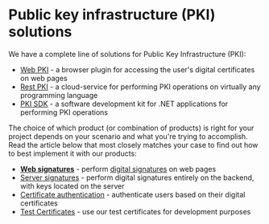 ﻿# Public key infrastructure (PKI) solutions

We have a complete line of solutions for Public Key Infrastructure (PKI):

* [Web PKI](../web-pki/index.md) - a browser plugin for accessing the user's digital certificates on web pages
* [Rest PKI](../rest-pki/index.md) - a cloud-service for performing PKI operations on virtually any programming language
* [PKI SDK](../pki-sdk/index.md) - a software development kit for .NET applications for performing PKI operations

The choice of which product (or combination of products) is right for your project depends on your scenario and what
you're trying to accomplish. Read the article below that most closely matches your case to find out how to best
implement it with our products:

* **[Web signatures](web-signatures/index.md)** - perform [digital signatures](signatures.md) on web pages
* [Server signatures](server-signatures.md) - perform digital signatures entirely on the backend, with keys located on the server
* [Certificate authentication](cert-auth.md) - authenticate users based on their digital certificates
* [Test Certificates](test-certs.md) - use our test certificates for development purposes
